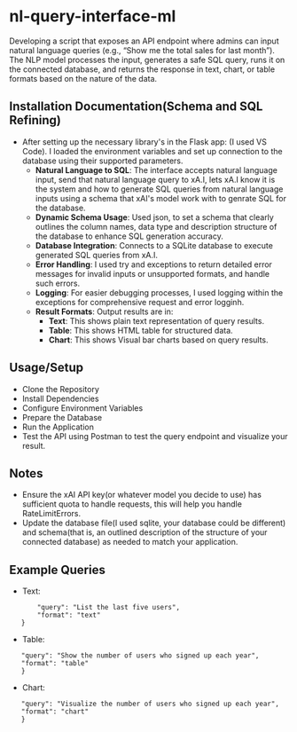 # nl-query-interface-ml
Developing a script that exposes an API endpoint where admins can input natural language queries (e.g., “Show me the total sales for last month”). The NLP model processes the input, generates a safe SQL query, runs it on the connected database, and returns the response in text, chart, or table formats based on the nature of the data.

## Installation Documentation(Schema and SQL Refining)
- After setting up the necessary library's in the Flask app: (I used VS Code). I loaded the environment variables and set up connection to the database using their supported parameters.
    - **Natural Language to SQL**: The interface accepts natural language input, send that natural language query to xA.I, lets xA.I know it is the system and how to generate SQL queries from natural language inputs using a schema that xAI's model work with to genrate SQL for the database.
    - **Dynamic Schema Usage**: Used json, to set a schema that clearly outlines the column names, data type and description structure of the database to enhance SQL generation accuracy.
    - **Database Integration**: Connects to a SQLite database to execute generated SQL queries from xA.I.
    - **Error Handling**: I used try and exceptions to return detailed error messages for invalid inputs or unsupported formats, and handle such errors.
    - **Logging**: For easier debugging processes, I used logging within the exceptions for comprehensive request and error logginh.
    - **Result Formats**: Output results are in:
        - **Text**: This shows plain text representation of query results.
        - **Table**: This shows HTML table for structured data.
        - **Chart**: This shows Visual bar charts based on query results.

## Usage/Setup
- Clone the Repository
- Install Dependencies
- Configure Environment Variables
- Prepare the Database
- Run the Application
- Test the API using Postman to test the query endpoint and visualize your result.


## Notes
- Ensure the xAI API key(or whatever model you decide to use) has sufficient quota to handle requests, this will help you handle RateLimitErrors.
- Update the database file(I used sqlite, your database could be different) and schema(that is, an outlined description of the structure of your connected database) as needed to match your application.

## Example Queries
- Text:
 ```{
        "query": "List the last five users",
        "format": "text"
    }
```

- Table:
 ```{
    "query": "Show the number of users who signed up each year",
    "format": "table"
    }
 ```

- Chart:
 ```{
    "query": "Visualize the number of users who signed up each year",
    "format": "chart"
    }
 ```
